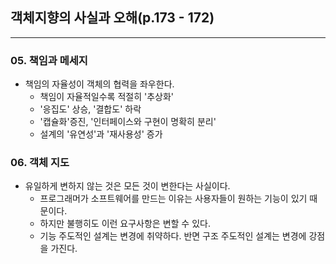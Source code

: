 ## 객체지향의 사실과 오해(p.173 - 172)

---

### 05. 책임과 메세지

- 책임의 자율성이 객체의 협력을 좌우한다.
    - 책임이 자율적일수록 적절히 '추상화'
    - '응집도' 상승, '결합도' 하락
    - '캡슐화'증진, '인터페이스와 구현이 명확히 분리'
    - 설계의 '유연성'과 '재사용성' 증가

### 06. 객체 지도

- 유일하게 변하지 않는 것은 모든 것이 변한다는 사실이다.
    - 프로그래머가 소프트웨어를 만드는 이유는 사용자들이 원하는 기능이 있기 때문이다.
    - 하지만 불행히도 이런 요구사항은 변할 수 있다.
    - 기능 주도적인 설계는 변경에 취약하다. 반면 구조 주도적인 설계는 변경에 강점을 가진다.
